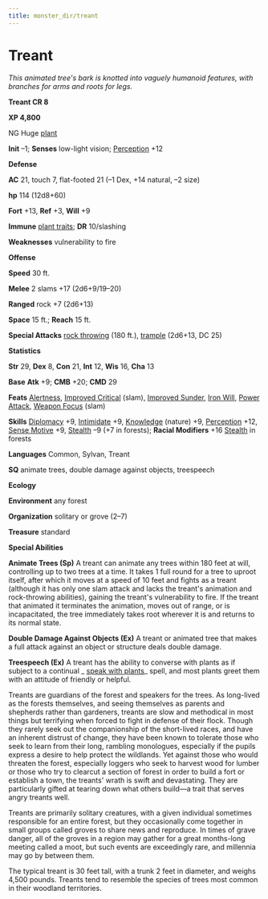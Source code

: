 ```yaml
---
title: monster_dir/treant
---
```

# Treant

_This animated tree's bark is knotted into vaguely humanoid features, with branches for arms and roots for legs._

**Treant CR 8**

**XP 4,800**

NG Huge [plant](creatureTypes#_plant)

**Init** –1; **Senses** low-light vision; [Perception](../skill_dir/perception#_perception) +12

**Defense**

**AC** 21, touch 7, flat-footed 21 (–1 Dex, +14 natural, –2 size)

**hp** 114 (12d8+60)

**Fort** +13, **Ref** +3, **Will** +9

**Immune** [plant traits](universalMonsterRules#_plant-traits); **DR** 10/slashing

**Weaknesses** vulnerability to fire

**Offense**

**Speed** 30 ft.

**Melee** 2 slams +17 (2d6+9/19–20)

**Ranged** rock +7 (2d6+13)

**Space** 15 ft.; **Reach** 15 ft.

**Special Attacks** [rock throwing](universalMonsterRules#_rock-throwing) (180 ft.), [trample](universalMonsterRules#_trample) (2d6+13, DC 25)

**Statistics**

**Str** 29, **Dex** 8, **Con** 21, **Int** 12, **Wis** 16, **Cha** 13

**Base**  **Atk** +9; **CMB** +20; **CMD** 29

**Feats** [Alertness](../feats#_alertness), [Improved Critical](../feats#_improved-critical) (slam), [Improved Sunder](../feats#_improved-sunder), [Iron Will](../feats#_iron-will), [Power Attack](../feats#_power-attack), [Weapon Focus](../feats#_weapon-focus) (slam)

**Skills** [Diplomacy](../skill_dir/diplomacy#_diplomacy) +9, [Intimidate](../skill_dir/intimidate#_intimidate) +9, [Knowledge](../skill_dir/knowledge#_knowledge) (nature) +9, [Perception](../skill_dir/perception#_perception) +12, [Sense Motive](../skill_dir/senseMotive#_sense-motive) +9, [Stealth](../skill_dir/stealth#_stealth) –9 (+7 in forests); **Racial Modifiers** +16 [Stealth](../skill_dir/stealth#_stealth) in forests

**Languages** Common, Sylvan, Treant

**SQ** animate trees, double damage against objects, treespeech

**Ecology**

**Environment** any forest

**Organization** solitary or grove (2–7)

**Treasure** standard

**Special Abilities**

**Animate Trees (Sp)** A treant can animate any trees within 180 feet at will, controlling up to two trees at a time. It takes 1 full round for a tree to uproot itself, after which it moves at a speed of 10 feet and fights as a treant (although it has only one slam attack and lacks the treant's animation and rock-throwing abilities), gaining the treant's vulnerability to fire. If the treant that animated it terminates the animation, moves out of range, or is incapacitated, the tree immediately takes root wherever it is and returns to its normal state.

**Double Damage Against Objects (Ex)** A treant or animated tree that makes a full attack against an object or structure deals double damage.

**Treespeech (Ex)** A treant has the ability to converse with plants as if subject to a continual _ [speak with plants](../spell_dir/speakWithPlants#_speak-with-plants)_ spell, and most plants greet them with an attitude of friendly or helpful.

Treants are guardians of the forest and speakers for the trees. As long-lived as the forests themselves, and seeing themselves as parents and shepherds rather than gardeners, treants are slow and methodical in most things but terrifying when forced to fight in defense of their flock. Though they rarely seek out the companionship of the short-lived races, and have an inherent distrust of change, they have been known to tolerate those who seek to learn from their long, rambling monologues, especially if the pupils express a desire to help protect the wildlands. Yet against those who would threaten the forest, especially loggers who seek to harvest wood for lumber or those who try to clearcut a section of forest in order to build a fort or establish a town, the treants' wrath is swift and devastating. They are particularly gifted at tearing down what others build—a trait that serves angry treants well.

Treants are primarily solitary creatures, with a given individual sometimes responsible for an entire forest, but they occasionally come together in small groups called groves to share news and reproduce. In times of grave danger, all of the groves in a region may gather for a great months-long meeting called a moot, but such events are exceedingly rare, and millennia may go by between them.

The typical treant is 30 feet tall, with a trunk 2 feet in diameter, and weighs 4,500 pounds. Treants tend to resemble the species of trees most common in their woodland territories.

